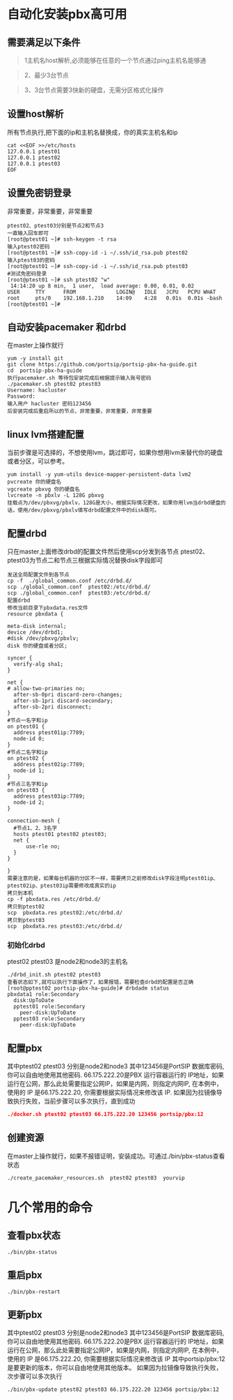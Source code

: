 # 自动化安装pbx高可用
## 需要满足以下条件
>1主机名host解析,必须能够在任意的一个节点通过ping主机名能够通

>2、最少3台节点

>3、3台节点需要3快新的硬盘，无需分区格式化操作
## 设置host解析
所有节点执行,把下面的ip和主机名替换成，你的真实主机名和ip
```
cat <<EOF >>/etc/hosts
127.0.0.1 ptest01
127.0.0.1 ptest02
127.0.0.1 ptest03
EOF
```
## 设置免密钥登录
非常重要，非常重要，非常重要
```
ptest02、ptest03分别是节点2和节点3 
一直输入回车即可
[root@ptest01 ~]# ssh-keygen -t rsa   
输入ptest02密码
[root@ptest01 ~]# ssh-copy-id -i ~/.ssh/id_rsa.pub ptest02
输入ptest03的密码
[root@ptest01 ~]# ssh-copy-id -i ~/.ssh/id_rsa.pub ptest03
#测试免密码登录
[root@ptest01 ~]# ssh ptest02 "w"
 14:14:20 up 8 min,  1 user,  load average: 0.00, 0.01, 0.02
USER     TTY      FROM             LOGIN@   IDLE   JCPU   PCPU WHAT
root     pts/0    192.168.1.210    14:09    4:28   0.01s  0.01s -bash
[root@ptest01 ~]# 

```
## 自动安装pacemaker 和drbd
在master上操作就行
```
yum -y install git
git clone https://github.com/portsip/portsip-pbx-ha-guide.git
cd  portsip-pbx-ha-guide
执行pacemaker.sh 等待包安装完成后根据提示输入账号密码
./pacemaker.sh ptest02 ptest03
Username: hacluster
Password: 
输入用户 hacluster 密码123456
后安装完成后重启所以的节点，非常重要，非常重要，非常重要 
```
## linux lvm搭建配置
当前步骤是可选择的，不想使用lvm，跳过即可，如果你想用lvm来替代你的硬盘或者分区，可以参考。
```
yum install -y yum-utils device-mapper-persistent-data lvm2
pvcreate 你的硬盘名
vgcreate pbxvg 你的硬盘名
lvcreate -n pbxlv -L 128G pbxvg
挂载点为/dev/pbxvg/pbxlv，128G是大小，根据实际情况更改，如果你用lvm当drbd硬盘的话，使用/dev/pbxvg/pbxlv填写drbd配置文件中的disk既可。
```
## 配置drbd
只在master上面修改drbd的配置文件然后使用scp分发到各节点 ptest02、ptest03为节点二和节点三根据实际情况替换disk字段即可
```
发送全局配置文件到各节点
cp -f  ./global_common.conf /etc/drbd.d/
scp ./global_common.conf  ptest02:/etc/drbd.d/
scp ./global_common.conf  ptest03:/etc/drbd.d/
配置drbd
修改当前目录下pbxdata.res文件
resource pbxdata {

meta-disk internal;
device /dev/drbd1;
#disk /dev/pbxvg/pbxlv;
disk 你的硬盘或者分区;

syncer {
  verify-alg sha1;
}

net {
# allow-two-primaries no;
  after-sb-0pri discard-zero-changes;
  after-sb-1pri discard-secondary;
  after-sb-2pri disconnect;
}
#节点一名字和ip
on ptest01 {
  address ptest01ip:7789;
  node-id 0;
}
#节点二名字和ip
on ptest02 {
  address ptest02ip:7789;
  node-id 1;
}
#节点三名字和ip
on ptest03 {
  address ptest03ip:7789;
  node-id 2;
}

connection-mesh {
  #节点1、2、3名字
  hosts ptest01 ptest02 ptest03;
  net {
      use-rle no;
  }
}

}
需要注意的是，如果每台机器的分区不一样，需要拷贝之前修改disk字段注明ptest01ip、ptest02ip、ptest03ip需要修改成真实的ip
拷贝到本机
cp -f pbxdata.res /etc/drbd.d/
拷贝到ptest02
scp  pbxdata.res ptest02:/etc/drbd.d/
拷贝到ptest03
scp  pbxdata.res ptest03:/etc/drbd.d/
```
### 初始化drbd
ptest02 ptest03 是node2和node3的主机名
```
./drbd_init.sh ptest02 ptest03
查看状态如下,就可以执行下面操作了，如果报错，需要检查drbd的配置是否正确
[root@pptest02 portsip-pbx-ha-guide]# drbdadm status
pbxdata1 role:Secondary
  disk:UpToDate
  pptest01 role:Secondary
    peer-disk:UpToDate
  pptest03 role:Secondary
    peer-disk:UpToDate
```


## 配置pbx
其中ptest02 ptest03 分别是node2和node3
其中123456是PortSIP 数据库密码, 你可以自由地使用其他密码.
66.175.222.20是PBX 运行容器运行的 IP地址，如果运行在公网，那么此处需要指定公网IP，如果是内网，则指定内网IP, 在本例中，使用的 IP 是66.175.222.20, 你需要根据实际情况来修改该 IP.
如果因为拉镜像导致执行失败，当前步骤可以多次执行，直到成功
```json
./docker.sh ptest02 ptest03 66.175.222.20 123456 portsip/pbx:12
```
## 创建资源
在master上操作就行，如果不报错证明，安装成功。可通过./bin/pbx-status查看状态
```
./create_pacemaker_resources.sh  ptest02 ptest03  yourvip
```
# 几个常用的命令
## 查看pbx状态
```
./bin/pbx-status
```
## 重启pbx

```
./bin/pbx-restart
```
## 更新pbx
其中ptest02 ptest03 分别是node2和node3
其中123456是PortSIP 数据库密码, 你可以自由地使用其他密码.
66.175.222.20是PBX 运行容器运行的 IP地址，如果运行在公网，那么此处需要指定公网IP，如果是内网，则指定内网IP, 在本例中，使用的 IP 是66.175.222.20, 你需要根据实际情况来修改该 IP
其中portsip/pbx:12是要更新的版本，你可以自由地使用其他版本。
如果因为拉镜像导致执行失败，次步骤可以多次执行
```
./bin/pbx-update ptest02 ptest03 66.175.222.20 123456 portsip/pbx:12
```
